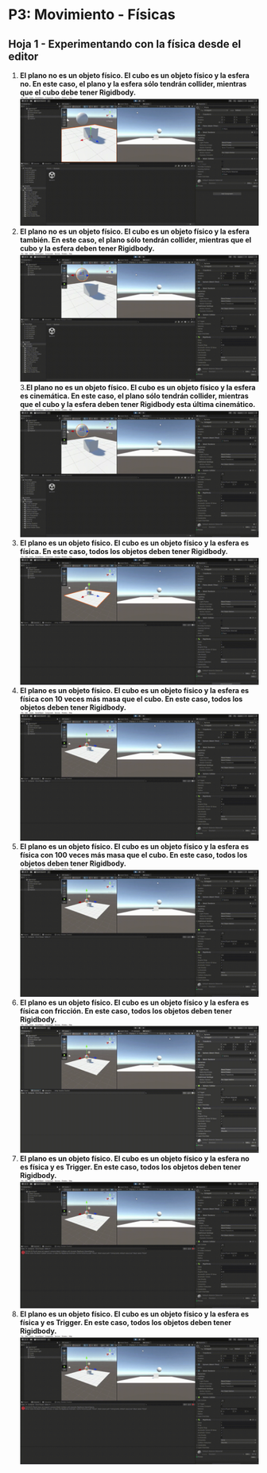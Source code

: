 # P3: Movimiento - Físicas
## Hoja 1 - Experimentando con la física desde el editor
1. **El plano no es un objeto físico. El cubo es un objeto físico y la esfera no. En este caso, el plano y la esfera sólo tendrán collider, mientras que el cubo debe tener Rigidbody.**
  ![Situacion1](img/1.gif)
2. **El plano no es un objeto físico. El cubo es un objeto físico y la esfera también. En este caso, el plano sólo tendrán collider, mientras que el cubo y la esfera deben tener Rigidbody.**
![Situacion2](img/2.gif)
3.**El plano no es un objeto físico. El cubo es un objeto físico y la esfera es cinemática. En este caso, el plano sólo tendrán collider, mientras que el cubo y la esfera deben tener Rigidbody esta última cinemático.**
![Situacion3](img/3.gif)
4. **El plano es un objeto físico. El cubo es un objeto físico y la esfera es física. En este caso, todos los objetos deben tener Rigidbody.**
![Situacion4](img/4.gif)
5. **El plano es un objeto físico. El cubo es un objeto físico y la esfera es física con 10 veces más masa que el cubo. En este caso, todos los objetos deben tener Rigidbody.**
![Situacion5](img/5.gif)
6. **El plano es un objeto físico. El cubo es un objeto físico y la esfera es física con 100 veces más masa que el cubo. En este caso, todos los objetos deben tener Rigidbody.**
![Situacion6](img/6.gif)
7. **El plano es un objeto físico. El cubo es un objeto físico y la esfera es física con fricción. En este caso, todos los objetos deben tener Rigidbody.**
![Situacion7](img/7.gif)
8. **El plano es un objeto físico. El cubo es un objeto físico y la esfera no es física y es Trigger. En este caso, todos los objetos deben tener Rigidbody.**
![Situacion9](img/8.gif)
9. **El plano es un objeto físico. El cubo es un objeto físico y la esfera es física y es Trigger. En este caso, todos los objetos deben tener Rigidbody.**
![Situacion9](img/9.gif)
